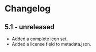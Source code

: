 Changelog
=========

5.1 - unreleased
--------------------

  * Added a complete icon set.
  * Added a license field to metadata.json.
